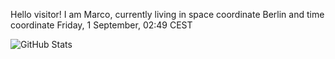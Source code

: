 Hello visitor! I am Marco, currently living in space coordinate Berlin and time coordinate Friday, 1 September, 02:49 CEST

![GitHub Stats](https://github-readme-stats.vercel.app/api?username=OxMarco)
